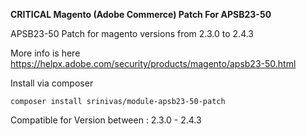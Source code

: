 **CRITICAL Magento (Adobe Commerce) Patch For APSB23-50**

APSB23-50 Patch for magento versions from 2.3.0 to 2.4.3

More info is here
https://helpx.adobe.com/security/products/magento/apsb23-50.html

Install via composer

```
composer install srinivas/module-apsb23-50-patch
```

Compatible for Version between : 2.3.0 - 2.4.3

